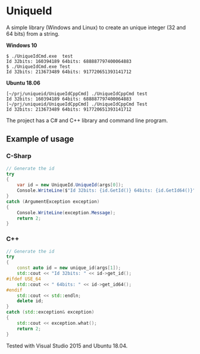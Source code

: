 # UniqueId

A simple library (Windows and Linux) to create an unique integer (32 and 64 bits) from a string.

**Windows 10**
```
$ ./UniqueIdCmd.exe  test
Id 32bits: 160394189 64bits: 688887797400064883
$ ./UniqueIdCmd.exe Test
Id 32bits: 213673489 64bits: 917720651393141712
```

**Ubuntu 18.06**
```
[~/prj/uniqueid/UniqueIdCppCmd] ./UniqueIdCppCmd test
Id 32bits: 160394189 64bits: 688887797400064883
[~/prj/uniqueid/UniqueIdCppCmd] ./UniqueIdCppCmd Test
Id 32bits: 213673489 64bits: 917720651393141712
```

The project has a C# and C++ library and command line program.

## Example of usage

### C-Sharp

```c#
// Generate the id
try
{
    var id = new UniqueId.UniqueId(args[0]);
    Console.WriteLine($"Id 32bits: {id.GetId()} 64bits: {id.GetId64()}");
}
catch (ArgumentException exception)
{
    Console.WriteLine(exception.Message);
    return 2;
}

```

### C++

```c++
// Generate the id
try
{
    const auto id = new unique_id(args[1]);
    std::cout << "Id 32bits: " << id->get_id();
#ifdef USE_64
	std::cout << " 64bits: " << id->get_id64();
#endif
    std::cout << std::endln;
	delete id;
}
catch (std::exception& exception)
{
    std::cout << exception.what();
    return 2;
}
```

Tested with Visual Studio 2015 and Ubuntu 18.04.

